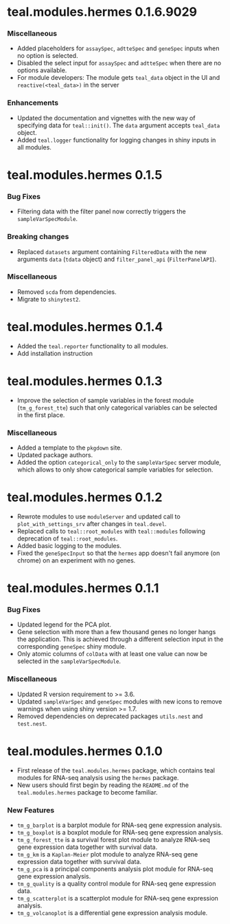 # teal.modules.hermes 0.1.6.9029

### Miscellaneous
* Added placeholders for `assaySpec`, `adtteSpec` and `geneSpec` inputs when no option is selected.
* Disabled the select input for `assaySpec` and `adtteSpec` when there are no options available.
* For module developers: The module gets `teal_data` object in the UI and `reactive(<teal_data>)` in the server

### Enhancements

* Updated the documentation and vignettes with the new way of specifying data for `teal::init()`. The `data` argument accepts `teal_data` object.
* Added `teal.logger` functionality for logging changes in shiny inputs in all modules.

# teal.modules.hermes 0.1.5

### Bug Fixes
* Filtering data with the filter panel now correctly triggers the `sampleVarSpecModule`.

### Breaking changes
* Replaced `datasets` argument containing `FilteredData` with the new arguments `data` (`tdata` object) and `filter_panel_api` (`FilterPanelAPI`).

### Miscellaneous
* Removed `scda` from dependencies.
* Migrate to `shinytest2`.

# teal.modules.hermes 0.1.4

* Added the `teal.reporter` functionality to all modules.
* Add installation instruction

# teal.modules.hermes 0.1.3

* Improve the selection of sample variables in the forest module (`tm_g_forest_tte`) such that only categorical variables can be selected in the first place.

### Miscellaneous
* Added a template to the `pkgdown` site.
* Updated package authors.
* Added the option `categorical_only` to the `sampleVarSpec` server module, which allows to only show categorical sample variables for selection.

# teal.modules.hermes 0.1.2

* Rewrote modules to use `moduleServer` and updated call to `plot_with_settings_srv` after changes in `teal.devel`.
* Replaced calls to `teal::root_modules` with `teal::modules` following deprecation of `teal::root_modules`.
* Added basic logging to the modules.
* Fixed the `geneSpecInput` so that the `hermes` app doesn't fail anymore (on chrome) on an experiment with no genes.

# teal.modules.hermes 0.1.1

### Bug Fixes
* Updated legend for the PCA plot.
* Gene selection with more than a few thousand genes no longer hangs the application. This is achieved through a different selection input in the corresponding `geneSpec` shiny module.
* Only atomic columns of `colData` with at least one value can now be selected in the `sampleVarSpecModule`.

### Miscellaneous
* Updated R version requirement to >= 3.6.
* Updated `sampleVarSpec` and `geneSpec` modules with new icons to remove warnings when using shiny version >= 1.7.
* Removed dependencies on deprecated packages `utils.nest` and `test.nest`.

# teal.modules.hermes 0.1.0
* First release of the `teal.modules.hermes` package, which contains teal modules for RNA-seq analysis using the `hermes` package.
* New users should first begin by reading the `README.md` of the `teal.modules.hermes` package to become familiar.

### New Features
* `tm_g_barplot` is a barplot module for RNA-seq gene expression analysis.
* `tm_g_boxplot` is a boxplot module for RNA-seq gene expression analysis.
* `tm_g_forest_tte` is a survival forest plot module to analyze RNA-seq gene expression data together with survival data.
* `tm_g_km` is a `Kaplan-Meier` plot module to analyze RNA-seq gene expression data together with survival data.
* `tm_g_pca` is a principal components analysis plot module for RNA-seq gene expression analysis.
* `tm_g_quality` is a quality control module for RNA-seq gene expression data.
* `tm_g_scatterplot` is a scatterplot module for RNA-seq gene expression analysis.
* `tm_g_volcanoplot` is a differential gene expression analysis module.
